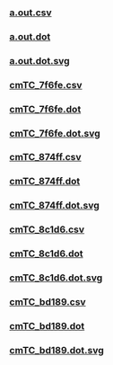 ### [a.out.csv](a.out.csv)
### [a.out.dot](a.out.dot)
### [a.out.dot.svg](a.out.dot.svg)
### [cmTC_7f6fe.csv](cmTC_7f6fe.csv)
### [cmTC_7f6fe.dot](cmTC_7f6fe.dot)
### [cmTC_7f6fe.dot.svg](cmTC_7f6fe.dot.svg)
### [cmTC_874ff.csv](cmTC_874ff.csv)
### [cmTC_874ff.dot](cmTC_874ff.dot)
### [cmTC_874ff.dot.svg](cmTC_874ff.dot.svg)
### [cmTC_8c1d6.csv](cmTC_8c1d6.csv)
### [cmTC_8c1d6.dot](cmTC_8c1d6.dot)
### [cmTC_8c1d6.dot.svg](cmTC_8c1d6.dot.svg)
### [cmTC_bd189.csv](cmTC_bd189.csv)
### [cmTC_bd189.dot](cmTC_bd189.dot)
### [cmTC_bd189.dot.svg](cmTC_bd189.dot.svg)
